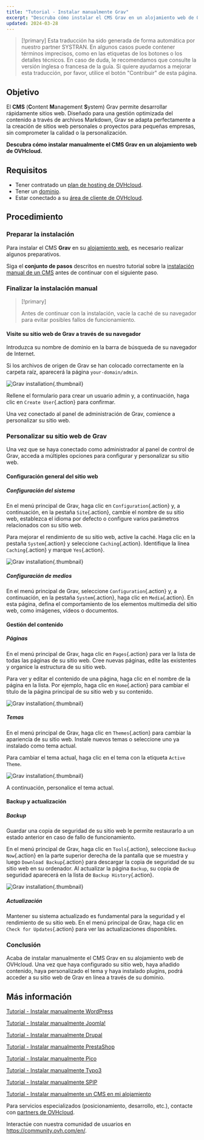 ```yaml
---
title: "Tutorial - Instalar manualmente Grav"
excerpt: "Descruba cómo instalar el CMS Grav en un alojamiento web de OVHcloud"
updated: 2024-03-28
---
```


> [!primary]
> Esta traducción ha sido generada de forma automática por nuestro partner SYSTRAN. En algunos casos puede contener términos imprecisos, como en las etiquetas de los botones o los detalles técnicos. En caso de duda, le recomendamos que consulte la versión inglesa o francesa de la guía. Si quiere ayudarnos a mejorar esta traducción, por favor, utilice el botón "Contribuir" de esta página.
>

## Objetivo

El **CMS** (**C**ontent **M**anagement **S**ystem) Grav permite desarrollar rápidamente sitios web. Diseñado para una gestión optimizada del contenido a través de archivos Markdown, Grav se adapta perfectamente a la creación de sitios web personales o proyectos para pequeñas empresas, sin comprometer la calidad o la personalización.

**Descubra cómo instalar manualmente el CMS Grav en un alojamiento web de OVHcloud.**

## Requisitos

- Tener contratado un [plan de hosting de OVHcloud](/links/web/hosting).
- Tener un [dominio](https://www.ovhcloud.com/es-es/domains/).
- Estar conectado a su [área de cliente de OVHcloud](/links/manager).

## Procedimiento

### Preparar la instalación

Para instalar el CMS **Grav** en su [alojamiento web](/links/web/hosting), es necesario realizar algunos preparativos.

Siga el **conjunto de pasos** descritos en nuestro tutorial sobre la [instalación manual de un CMS](/pages/web_cloud/web_hosting/cms_manual_installation) antes de continuar con el siguiente paso.

### Finalizar la instalación manual

> [!primary]
>
> Antes de continuar con la instalación, vacíe la caché de su navegador para evitar posibles fallos de funcionamiento.
>

#### Visite su sitio web de Grav a través de su navegador

Introduzca su nombre de dominio en la barra de búsqueda de su navegador de Internet.

Si los archivos de origen de Grav se han colocado correctamente en la carpeta raíz, aparecerá la página `your-domain/admin`.

![Grav installation](images/first_page_config.png){.thumbnail}

Rellene el formulario para crear un usuario admin y, a continuación, haga clic en `Create User`{.action} para confirmar.

Una vez conectado al panel de administración de Grav, comience a personalizar su sitio web.

### Personalizar su sitio web de Grav

Una vez que se haya conectado como administrador al panel de control de Grav, acceda a múltiples opciones para configurar y personalizar su sitio web.

#### Configuración general del sitio web

##### Configuración del sistema

En el menú principal de Grav, haga clic en `Configuration`{.action} y, a continuación, en la pestaña `Site`{.action}, cambie el nombre de su sitio web, establezca el idioma por defecto o configure varios parámetros relacionados con su sitio web.

Para mejorar el rendimiento de su sitio web, active la caché. Haga clic en la pestaña `System`{.action} y seleccione `Caching`{.action}. Identifique la línea `Caching`{.action} y marque `Yes`{.action}.

![Grav installation](images/activate_cache.png){.thumbnail}

##### Configuración de medios

En el menú principal de Grav, seleccione `Configuration`{.action} y, a continuación, en la pestaña `System`{.action}, haga clic en `Media`{.action}. En esta página, defina el comportamiento de los elementos multimedia del sitio web, como imágenes, vídeos o documentos.

#### Gestión del contenido

##### Páginas

En el menú principal de Grav, haga clic en `Pages`{.action} para ver la lista de todas las páginas de su sitio web. Cree nuevas páginas, edite las existentes y organice la estructura de su sitio web.

Para ver y editar el contenido de una página, haga clic en el nombre de la página en la lista. Por ejemplo, haga clic en `Home`{.action} para cambiar el título de la página principal de su sitio web y su contenido.

![Grav installation](images/list_pages.png){.thumbnail}

##### Temas

En el menú principal de Grav, haga clic en `Themes`{.action} para cambiar la apariencia de su sitio web. Instale nuevos temas o seleccione uno ya instalado como tema actual.

Para cambiar el tema actual, haga clic en el tema con la etiqueta `Active Theme`.

![Grav installation](images/theme_active.png){.thumbnail}

A continuación, personalice el tema actual.

#### Backup y actualización

##### Backup

Guardar una copia de seguridad de su sitio web le permite restaurarlo a un estado anterior en caso de fallo de funcionamiento.

En el menú principal de Grav, haga clic en `Tools`{.action}, seleccione `Backup Now`{.action} en la parte superior derecha de la pantalla que se muestra y luego `Download Backup`{.action} para descargar la copia de seguridad de su sitio web en su ordenador. Al actualizar la página `Backup`, su copia de seguridad aparecerá en la lista de `Backup History`{.action}.

![Grav installation](images/backup_history.png){.thumbnail}

##### Actualización

Mantener su sistema actualizado es fundamental para la seguridad y el rendimiento de su sitio web. En el menú principal de Grav, haga clic en `Check for Updates`{.action} para ver las actualizaciones disponibles.

### Conclusión

Acaba de instalar manualmente el CMS Grav en su alojamiento web de OVHcloud. Una vez que haya configurado su sitio web, haya añadido contenido, haya personalizado el tema y haya instalado plugins, podrá acceder a su sitio web de Grav en línea a través de su dominio.

## Más información <a name="go-further"></a>

[Tutorial - Instalar manualmente WordPress](/pages/web_cloud/web_hosting/cms_manual_installation_wordpress)

[Tutorial - Instalar manualmente Joomla!](/pages/web_cloud/web_hosting/cms_manual_installation_joomla)

[Tutorial - Instalar manualmente Drupal](/pages/web_cloud/web_hosting/cms_manual_installation_drupal)

[Tutorial - Instalar manualmente PrestaShop](/pages/web_cloud/web_hosting/cms_manual_installation_prestashop)

[Tutorial - Instalar manualmente Pico](/pages/web_cloud/web_hosting/cms_manual_installation_pico)

[Tutorial - Instalar manualmente Typo3](/pages/web_cloud/web_hosting/cms_manual_installation_typo3)

[Tutorial - Instalar manualmente SPIP](/pages/web_cloud/web_hosting/cms_manual_installation_spip)

[Tutorial - Instalar manualmente un CMS en mi alojamiento](/pages/web_cloud/web_hosting/cms_manual_installation)
 
Para servicios especializados (posicionamiento, desarrollo, etc.), contacte con [partners de OVHcloud](/links/partner).
 
Interactúe con nuestra comunidad de usuarios en <https://community.ovh.com/en/>.